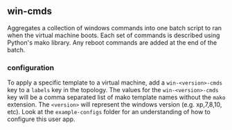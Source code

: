 ## win-cmds

Aggregates a collection of windows commands into one batch script to ran when the virtual machine boots.  Each set of commands is described using Python's mako library.  Any reboot commands are added at the end of the batch. 

### configuration

To apply a specific template to a virtual machine, add a `win-<version>-cmds` key to a `labels` key in the topology.  The values for the `win-<version>-cmds` key will be a comma separated list of mako template names without the `mako` extension.  The `<version>` will represent the windows version (e.g. xp,7,8,10, etc).  Look at the `example-configs` folder for an understanding of how to configure this user app.





